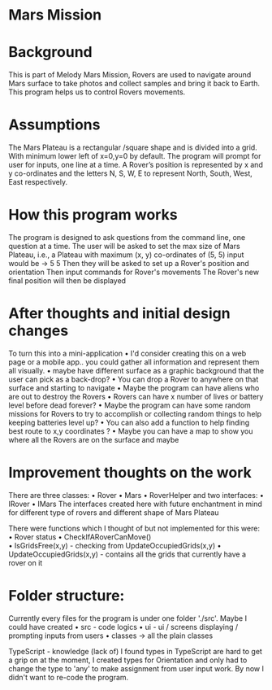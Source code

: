 # Mars Mission

# Background 

This is part of Melody Mars Mission, Rovers are used to navigate around Mars surface to take photos and collect samples and bring it back to Earth. This program helps us to control Rovers movements.

# Assumptions

The Mars Plateau is a rectangular /square shape and is divided into a grid. With minimum lower left of x=0,y=0 by default.
The program will prompt for user for inputs, one line at a time.
A Rover’s position is represented by x and y co-ordinates and the letters N, S, W, E to represent North, South, West, East respectively.

# How this program works

The program is designed to ask questions from the command line, one question at a time.
The user will be asked to set the max size of Mars Plateau, i.e., a Plateau with maximum (x, y) co-ordinates of (5, 5) input would be -> 5 5 
Then they will be asked to set up a Rover's position and orientation 
Then input commands for Rover's movements 
The Rover's new final position will then be displayed


# After thoughts and initial design changes

To turn this into a mini-application
	• I'd consider creating this on a web page or a mobile app.. you could gather all information and represent them all visually. 
	• maybe have different surface as a graphic background that the user can pick as a back-drop? 
	• You can drop a Rover to anywhere on that surface and starting to navigate
	• Maybe the program can have aliens who are out to destroy the Rovers
	• Rovers can have x number of lives or battery level before dead forever?
	• Maybe the program can have some random missions for Rovers to try to accomplish or collecting random things to help keeping batteries level up?
	• You can also add a function to help finding best route to x,y coordinates ?
	• Maybe you can have a map to show you where all the Rovers are on the surface and maybe


# Improvement thoughts on the work
There are three classes:
    • Rover 
    • Mars
    • RoverHelper 
and two interfaces:
    • IRover
    • IMars 
The interfaces created here with future enchantment in mind for different type of rovers and different shape of Mars Plateau

There were functions which I thought of but not implemented for this were:
	• Rover status
	• CheckIfARoverCanMove()    
	• IsGridsFree(x,y)   - checking from UpdateOccupiedGrids(x,y) 
    • UpdateOccupiedGrids(x,y)  - contains all the grids that currently have a rover on it

# Folder structure:
Currently every files for the program is under one folder './src'. Maybe I could have created 
	•  src - code logics
	•  ui -  ui / screens displaying / prompting inputs from users
    • classes -> all the plain classes 

TypeScript - knowledge (lack of)
I found types in TypeScript are hard to get a grip on at the moment, I created types for Orientation and only had to change the type to 'any' to make assignment from user input work. By now I didn't want to re-code the program.
